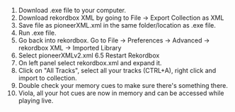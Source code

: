 1. Download .exe file to your computer.
2. Download rekordbox XML by going to File -> Export Collection as XML
3. Save file as pioneerXML.xml in the same folder/location as .exe file.
4. Run .exe file.
5. Go back into rekordbox. Go to File -> Preferences -> Advanced -> rekordbox XML -> Imported Library
6. Select pioneerXMLv2.xml
6.5 Restart Rekordbox
7. On left panel select rekordbox.xml and expand it.
8. Click on "All Tracks", select all your tracks (CTRL+A), right click and import to collection.
9. Double check your memory cues to make sure there's something there.
10. Viola, all your hot cues are now in memory and can be accessed while playing live.
